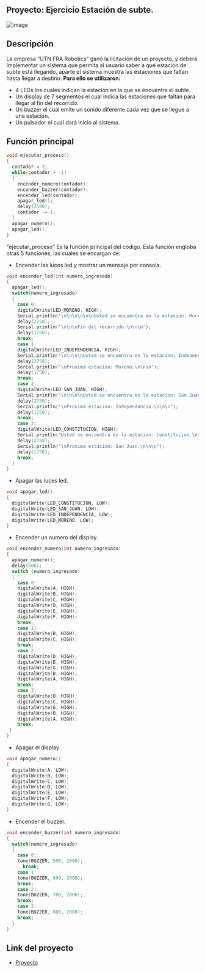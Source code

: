 ## Proyecto: Ejercicio Estación de subte.
![image](https://user-images.githubusercontent.com/123998550/236382774-8d0191d8-7a0f-4903-850e-6c28476cd636.png)
## Descripción
La empresa  “UTN FRA Robotics” ganó la licitación de un proyecto, y deberá Implementar un sistema que permita al usuario saber a qué estación de subte está llegando, aparte  el sistema muestra las estaciones que faltan hasta llegar a destino. 
**Para ello se utilizaron:**
- 4 LEDs los cuales indican la estación en la que se encuentra el subte.
- Un display de 7 segmentos el cual indica las estaciones que faltan para llegar al fin del recorrido.
- Un buzzer el cual emite un sonido diferente cada vez que se llegue a una estación.
- Un pulsador el cual dará inicio al sistema.

## Función principal
~~~ C (lenguaje en el que esta escrito)
void ejecutar_proceso()
{
  contador = 3;
  while(contador > -1)
  {
    encender_numero(contador);
    encender_buzzer(contador);
    encender_led(contador);
    apagar_led();
    delay(2500);
    contador -= 1;
  }
  apagar_numero();
  apagar_led();
}
~~~
"ejecutar_proceso" Es la función principal del código. Esta función engloba otras 5 funciones, las cuales se encargan de:
- Encender las luces led y mostrar un mensaje por consola.
~~~ C (lenguaje en el que esta escrito)
void encender_led(int numero_ingresado)
{
  apagar_led();
  switch(numero_ingresado)
  {
    case 0:
    digitalWrite(LED_MORENO, HIGH);
    Serial.println("\n\n\n\n\n\nUsted se encuentra en la estacion: Moreno.");
    delay(2750);
    Serial.println("\n\n\nFin del recorrido.\n\n\n");
    delay(1750);
    break;
    case 1:
    digitalWrite(LED_INDEPENDENCIA, HIGH);
    Serial.println("\n\n\n\nUsted se encuentra en la estacion: Independencia.\n\n");
    delay(2750);
    Serial.println("\nProxima estacion: Moreno.\n\n\n");
    delay(1750);
    break;
    case 2:
    digitalWrite(LED_SAN_JUAN, HIGH);
    Serial.println("\n\n\n\nUsted se encuentra en la estacion: San Juan.\n\n");
    delay(2750);
    Serial.println("\nProxima estacion: Independencia.\n\n\n");
    delay(1750);
    break;
   	case 3:
    digitalWrite(LED_CONSTITUCION, HIGH);
    Serial.println("Usted se encuentra en la estacion: Constitucion.\n\n");
    delay(2750);
    Serial.println("\nProxima estacion: San Juan.\n\n\n");
    delay(1750);
    break; 
  }
}
~~~
- Apagar las luces led.
~~~ C (lenguaje en el que esta escrito)
void apagar_led()
{
  digitalWrite(LED_CONSTITUCION, LOW);
  digitalWrite(LED_SAN_JUAN, LOW);
  digitalWrite(LED_INDEPENDENCIA, LOW);
  digitalWrite(LED_MORENO, LOW);
}
~~~
- Encender un numero del display.
~~~ C (lenguaje en el que esta escrito)
void encender_numero(int numero_ingresado)
{
  apagar_numero(); 
  delay(500);
  switch (numero_ingresado)
  {
    case 0: 
    digitalWrite(A, HIGH);
    digitalWrite(B, HIGH); 
    digitalWrite(C, HIGH);
    digitalWrite(D, HIGH);
    digitalWrite(E, HIGH);
    digitalWrite(F, HIGH);
    break;
    case 1:
    digitalWrite(B, HIGH);
    digitalWrite(C, HIGH); 
    break;
    case 2:
    digitalWrite(D, HIGH);
    digitalWrite(E, HIGH);
    digitalWrite(G, HIGH);
    digitalWrite(B, HIGH);
    digitalWrite(A, HIGH);
    break;
    case 3:
    digitalWrite(D, HIGH);
    digitalWrite(C, HIGH);
    digitalWrite(G, HIGH);
    digitalWrite(B, HIGH);
    digitalWrite(A, HIGH);
    break;
 }
}
~~~
- Apagar el display.
~~~ C (lenguaje en el que esta escrito)
void apagar_numero()
{
  digitalWrite(A, LOW);
  digitalWrite(B, LOW); 
  digitalWrite(C, LOW);
  digitalWrite(D, LOW);
  digitalWrite(E, LOW);
  digitalWrite(F, LOW);
  digitalWrite(G, LOW);
}
~~~
- Encender el buzzer.
~~~ C (lenguaje en el que esta escrito)
void encender_buzzer(int numero_ingresado)
{
  switch(numero_ingresado)
  {
    case 0:
  	tone(BUZZER, 500, 2000);
	  break;
    case 1:
    tone(BUZZER, 600, 2000);
    break;
    case 2:
    tone(BUZZER, 700, 2000);
    break;
    case 3:
    tone(BUZZER, 800, 2000);
    break;
  }
}
~~~
## Link del proyecto
- [Proyecto]([https://www.tinkercad.com/things/h1WbVGTJFAf](https://www.tinkercad.com/things/jwLanq90ugF?sharecode=qjR0xr0JkpMdTUO0G1S-HGmK9aLYQNsIB3QFb6Z5VfQ))

